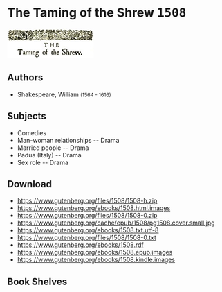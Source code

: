 # The Taming of the Shrew <kbd>1508</kbd>

![](./cover.medium.jpg "")

## Authors


 - Shakespeare, William <small>(1564 - 1616)</small>

## Subjects


 - Comedies
 - Man-woman relationships -- Drama
 - Married people -- Drama
 - Padua (Italy) -- Drama
 - Sex role -- Drama

## Download


 - https://www.gutenberg.org/files/1508/1508-h.zip
 - https://www.gutenberg.org/ebooks/1508.html.images
 - https://www.gutenberg.org/files/1508/1508-0.zip
 - https://www.gutenberg.org/cache/epub/1508/pg1508.cover.small.jpg
 - https://www.gutenberg.org/ebooks/1508.txt.utf-8
 - https://www.gutenberg.org/files/1508/1508-0.txt
 - https://www.gutenberg.org/ebooks/1508.rdf
 - https://www.gutenberg.org/ebooks/1508.epub.images
 - https://www.gutenberg.org/ebooks/1508.kindle.images

## Book Shelves


